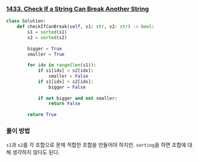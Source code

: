 ### [1433. Check If a String Can Break Another String](https://leetcode.com/problems/check-if-a-string-can-break-another-string)

```python
class Solution:
    def checkIfCanBreak(self, s1: str, s2: str) -> bool:
        s1 = sorted(s1)
        s2 = sorted(s2)
        
        bigger = True
        smaller = True
        
        for idx in range(len(s1)):
            if s1[idx] < s2[idx]:
                smaller = False
            if s1[idx] > s2[idx]:
                bigger = False
            
            if not bigger and not smaller:
                return False
        
        return True
```

### 풀이 방법

`s1`과 `s2`를 각 조합으로 문제 적합한 조합을 만들어야 하지만. `sorting`을 하면 조합에 대해 생각하지 않다도 된다.